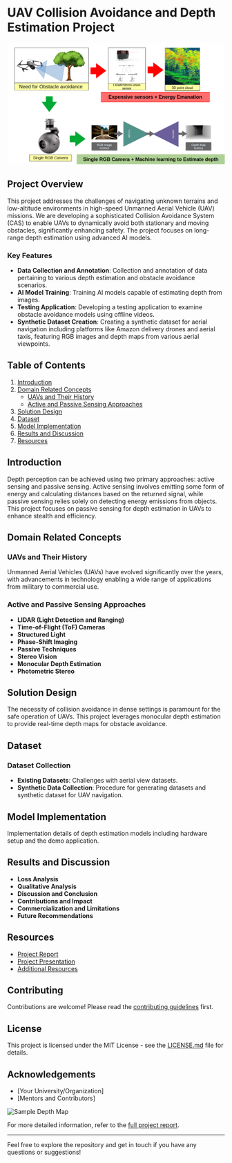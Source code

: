 # UAV Collision Avoidance and Depth Estimation Project

![Project Banner](Resources/Overview_illustration.png)

## Project Overview

This project addresses the challenges of navigating unknown terrains and low-altitude environments in high-speed Unmanned Aerial Vehicle (UAV) missions. We are developing a sophisticated Collision Avoidance System (CAS) to enable UAVs to dynamically avoid both stationary and moving obstacles, significantly enhancing safety. The project focuses on long-range depth estimation using advanced AI models.

### Key Features
- **Data Collection and Annotation**: Collection and annotation of data pertaining to various depth estimation and obstacle avoidance scenarios.
- **AI Model Training**: Training AI models capable of estimating depth from images.
- **Testing Application**: Developing a testing application to examine obstacle avoidance models using offline videos.
- **Synthetic Dataset Creation**: Creating a synthetic dataset for aerial navigation including platforms like Amazon delivery drones and aerial taxis, featuring RGB images and depth maps from various aerial viewpoints.

## Table of Contents
1. [Introduction](#introduction)
2. [Domain Related Concepts](#domain-related-concepts)
   - [UAVs and Their History](#uavs-and-their-history)
   - [Active and Passive Sensing Approaches](#active-and-passive-sensing-approaches)
3. [Solution Design](#solution-design)
4. [Dataset](#dataset)
5. [Model Implementation](#model-implementation)
6. [Results and Discussion](#results-and-discussion)
7. [Resources](#resources)

## Introduction
Depth perception can be achieved using two primary approaches: active sensing and passive sensing. Active sensing involves emitting some form of energy and calculating distances based on the returned signal, while passive sensing relies solely on detecting energy emissions from objects. This project focuses on passive sensing for depth estimation in UAVs to enhance stealth and efficiency.

## Domain Related Concepts

### UAVs and Their History
Unmanned Aerial Vehicles (UAVs) have evolved significantly over the years, with advancements in technology enabling a wide range of applications from military to commercial use.

### Active and Passive Sensing Approaches
- **LIDAR (Light Detection and Ranging)**
- **Time-of-Flight (ToF) Cameras**
- **Structured Light**
- **Phase-Shift Imaging**
- **Passive Techniques**
- **Stereo Vision**
- **Monocular Depth Estimation**
- **Photometric Stereo**

## Solution Design
The necessity of collision avoidance in dense settings is paramount for the safe operation of UAVs. This project leverages monocular depth estimation to provide real-time depth maps for obstacle avoidance.

## Dataset
### Dataset Collection
- **Existing Datasets**: Challenges with aerial view datasets.
- **Synthetic Data Collection**: Procedure for generating datasets and synthetic dataset for UAV navigation.

## Model Implementation
Implementation details of depth estimation models including hardware setup and the demo application.

## Results and Discussion
- **Loss Analysis**
- **Qualitative Analysis**
- **Discussion and Conclusion**
- **Contributions and Impact**
- **Commercialization and Limitations**
- **Future Recommendations**

## Resources
- [Project Report](path_to_your_report.pdf)
- [Project Presentation](path_to_your_presentation.pdf)
- [Additional Resources](path_to_additional_resources)

## Contributing
Contributions are welcome! Please read the [contributing guidelines](path_to_contributing_guidelines) first.

## License
This project is licensed under the MIT License - see the [LICENSE.md](LICENSE.md) file for details.

## Acknowledgements
- [Your University/Organization]
- [Mentors and Contributors]

![Sample Depth Map](path_to_sample_depth_map.jpg)

For more detailed information, refer to the [full project report](path_to_your_report.pdf).

---

Feel free to explore the repository and get in touch if you have any questions or suggestions!

